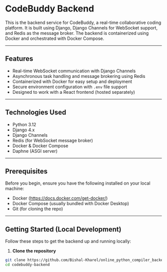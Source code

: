 # CodeBuddy Backend

This is the backend service for CodeBuddy, a real-time collaborative coding platform. It is built using Django, Django Channels for WebSocket support, and Redis as the message broker. The backend is containerized using Docker and orchestrated with Docker Compose.

---

## Features

- Real-time WebSocket communication with Django Channels
- Asynchronous task handling and message brokering using Redis
- Containerized with Docker for easy setup and deployment
- Secure environment configuration with `.env` file support
- Designed to work with a React frontend (hosted separately)

---

## Technologies Used

- Python 3.12
- Django 4.x
- Django Channels
- Redis (for WebSocket message broker)
- Docker & Docker Compose
- Daphne (ASGI server)

---

## Prerequisites

Before you begin, ensure you have the following installed on your local machine:

- Docker (https://docs.docker.com/get-docker/)
- Docker Compose (usually bundled with Docker Desktop)
- Git (for cloning the repo)

---

## Getting Started (Local Development)

Follow these steps to get the backend up and running locally:

1. **Clone the repository**

```bash
git clone https://github.com/Bishal-Kharel/online_python_compiler_backend.git
cd codebuddy-backend
```
